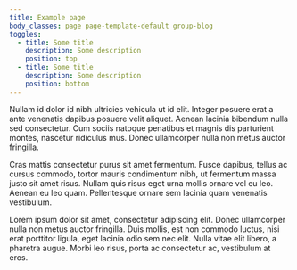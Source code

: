 ```yaml
---
title: Example page
body_classes: page page-template-default group-blog
toggles:
  - title: Some title
    description: Some description
    position: top
  - title: Some title
    description: Some description
    position: bottom
---
```


Nullam id dolor id nibh ultricies vehicula ut id elit. Integer posuere erat a ante venenatis dapibus posuere velit aliquet. Aenean lacinia bibendum nulla sed consectetur. Cum sociis natoque penatibus et magnis dis parturient montes, nascetur ridiculus mus. Donec ullamcorper nulla non metus auctor fringilla.

Cras mattis consectetur purus sit amet fermentum. Fusce dapibus, tellus ac cursus commodo, tortor mauris condimentum nibh, ut fermentum massa justo sit amet risus. Nullam quis risus eget urna mollis ornare vel eu leo. Aenean eu leo quam. Pellentesque ornare sem lacinia quam venenatis vestibulum.

Lorem ipsum dolor sit amet, consectetur adipiscing elit. Donec ullamcorper nulla non metus auctor fringilla. Duis mollis, est non commodo luctus, nisi erat porttitor ligula, eget lacinia odio sem nec elit. Nulla vitae elit libero, a pharetra augue. Morbi leo risus, porta ac consectetur ac, vestibulum at eros.
